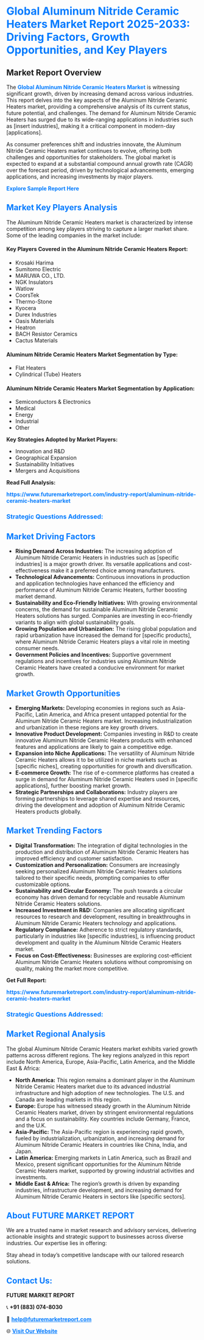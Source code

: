 <h1 style="color: #007BFF;">Global Aluminum Nitride Ceramic Heaters Market Report 2025-2033: Driving Factors, Growth Opportunities, and Key Players</h1>

<section id="overview">
<h2>Market Report Overview</h2>
<p>The <a href="https://www.futuremarketreport.com/industry-report/aluminum-nitride-ceramic-heaters-market" style="color: #007BFF; text-decoration: none;"><strong>Global Aluminum Nitride Ceramic Heaters Market</strong></a> is witnessing significant growth, driven by increasing demand across various industries. This report delves into the key aspects of the Aluminum Nitride Ceramic Heaters market, providing a comprehensive analysis of its current status, future potential, and challenges. The demand for Aluminum Nitride Ceramic Heaters has surged due to its wide-ranging applications in industries such as [insert industries], making it a critical component in modern-day [applications].</p>
<p>As consumer preferences shift and industries innovate, the Aluminum Nitride Ceramic Heaters market continues to evolve, offering both challenges and opportunities for stakeholders. The global market is expected to expand at a substantial compound annual growth rate (CAGR) over the forecast period, driven by technological advancements, emerging applications, and increasing investments by major players.</p>
</section>

<section id="overview">
<p><a href="https://www.futuremarketreport.com/request-sample/reportId=27245" style="color: #007BFF; text-decoration: none;"><strong>Explore Sample Report Here</strong></a></p>
</section>

<section id="key-players">
<h2 style="color: #007BFF;">Market Key Players Analysis</h2>
<p>The Aluminum Nitride Ceramic Heaters market is characterized by intense competition among key players striving to capture a larger market share. Some of the leading companies in the market include:</p>
<h4>Key Players Covered in the Aluminum Nitride Ceramic Heaters Report:</h4>
<ul><li>Krosaki Harima</li><li>Sumitomo Electric</li><li>MARUWA CO., LTD.</li><li>NGK Insulators</li><li>Watlow</li><li>CoorsTek</li><li>Thermo-Stone</li><li>Kyocera</li><li>Durex Industries</li><li>Oasis Materials</li><li>Heatron</li><li>BACH Resistor Ceramics</li><li>Cactus Materials</li></ul>
<h4>Aluminum Nitride Ceramic Heaters Market Segmentation by Type:</h4>
<ul><li>Flat Heaters</li><li>Cylindrical (Tube) Heaters</li></ul>

<h4>Aluminum Nitride Ceramic Heaters Market Segmentation by Application:</h4>
<ul><li>Semiconductors &amp; Electronics</li><li>Medical</li><li>Energy</li><li>Industrial</li><li>Other</li></ul>
<p><strong>Key Strategies Adopted by Market Players:</strong></p>
<ul>
<li>Innovation and R&D</li>
<li>Geographical Expansion</li>
<li>Sustainability Initiatives</li>
<li>Mergers and Acquisitions</li>
</ul>
</section>

<section>
<p><strong>Read Full Analysis: </strong></p><a href="https://www.futuremarketreport.com/industry-report/aluminum-nitride-ceramic-heaters-market" style="color: #007BFF; text-decoration: none;"><strong>https://www.futuremarketreport.com/industry-report/aluminum-nitride-ceramic-heaters-market</strong></a>
<h3 style="color: #007BFF;">Strategic Questions Addressed:</h3>
</section>

<section id="driving-factors">
<h2 style="color: #007BFF;">Market Driving Factors</h2>
<ul>
<li><strong>Rising Demand Across Industries:</strong> The increasing adoption of Aluminum Nitride Ceramic Heaters in industries such as [specific industries] is a major growth driver. Its versatile applications and cost-effectiveness make it a preferred choice among manufacturers.</li>
<li><strong>Technological Advancements:</strong> Continuous innovations in production and application technologies have enhanced the efficiency and performance of Aluminum Nitride Ceramic Heaters, further boosting market demand.</li>
<li><strong>Sustainability and Eco-Friendly Initiatives:</strong> With growing environmental concerns, the demand for sustainable Aluminum Nitride Ceramic Heaters solutions has surged. Companies are investing in eco-friendly variants to align with global sustainability goals.</li>
<li><strong>Growing Population and Urbanization:</strong> The rising global population and rapid urbanization have increased the demand for [specific products], where Aluminum Nitride Ceramic Heaters plays a vital role in meeting consumer needs.</li>
<li><strong>Government Policies and Incentives:</strong> Supportive government regulations and incentives for industries using Aluminum Nitride Ceramic Heaters have created a conducive environment for market growth.</li>
</ul>
</section>

<section id="growth-opportunities">
<h2 style="color: #007BFF;">Market Growth Opportunities</h2>
<ul>
<li><strong>Emerging Markets:</strong> Developing economies in regions such as Asia-Pacific, Latin America, and Africa present untapped potential for the Aluminum Nitride Ceramic Heaters market. Increasing industrialization and urbanization in these regions are key growth drivers.</li>
<li><strong>Innovative Product Development:</strong> Companies investing in R&D to create innovative Aluminum Nitride Ceramic Heaters products with enhanced features and applications are likely to gain a competitive edge.</li>
<li><strong>Expansion into Niche Applications:</strong> The versatility of Aluminum Nitride Ceramic Heaters allows it to be utilized in niche markets such as [specific niches], creating opportunities for growth and diversification.</li>
<li><strong>E-commerce Growth:</strong> The rise of e-commerce platforms has created a surge in demand for Aluminum Nitride Ceramic Heaters used in [specific applications], further boosting market growth.</li>
<li><strong>Strategic Partnerships and Collaborations:</strong> Industry players are forming partnerships to leverage shared expertise and resources, driving the development and adoption of Aluminum Nitride Ceramic Heaters products globally.</li>
</ul>
</section>

<section id="trending-factors">
<h2 style="color: #007BFF;">Market Trending Factors</h2>
<ul>
<li><strong>Digital Transformation:</strong> The integration of digital technologies in the production and distribution of Aluminum Nitride Ceramic Heaters has improved efficiency and customer satisfaction.</li>
<li><strong>Customization and Personalization:</strong> Consumers are increasingly seeking personalized Aluminum Nitride Ceramic Heaters solutions tailored to their specific needs, prompting companies to offer customizable options.</li>
<li><strong>Sustainability and Circular Economy:</strong> The push towards a circular economy has driven demand for recyclable and reusable Aluminum Nitride Ceramic Heaters solutions.</li>
<li><strong>Increased Investment in R&D:</strong> Companies are allocating significant resources to research and development, resulting in breakthroughs in Aluminum Nitride Ceramic Heaters technology and applications.</li>
<li><strong>Regulatory Compliance:</strong> Adherence to strict regulatory standards, particularly in industries like [specific industries], is influencing product development and quality in the Aluminum Nitride Ceramic Heaters market.</li>
<li><strong>Focus on Cost-Effectiveness:</strong> Businesses are exploring cost-efficient Aluminum Nitride Ceramic Heaters solutions without compromising on quality, making the market more competitive.</li>
</ul>
</section>

<section>
<p><strong>Get Full Report: </strong></p><a href="https://www.futuremarketreport.com/industry-report/aluminum-nitride-ceramic-heaters-market" style="color: #007BFF; text-decoration: none;"><strong>https://www.futuremarketreport.com/industry-report/aluminum-nitride-ceramic-heaters-market</strong></a>
<h3 style="color: #007BFF;">Strategic Questions Addressed:</h3>
</section>


<section id="regional-analysis">
<h2 style="color: #007BFF;">Market Regional Analysis</h2>
<p>The global Aluminum Nitride Ceramic Heaters market exhibits varied growth patterns across different regions. The key regions analyzed in this report include North America, Europe, Asia-Pacific, Latin America, and the Middle East & Africa:</p>
<ul>
<li><strong>North America:</strong> This region remains a dominant player in the Aluminum Nitride Ceramic Heaters market due to its advanced industrial infrastructure and high adoption of new technologies. The U.S. and Canada are leading markets in this region.</li>
<li><strong>Europe:</strong> Europe has witnessed steady growth in the Aluminum Nitride Ceramic Heaters market, driven by stringent environmental regulations and a focus on sustainability. Key countries include Germany, France, and the U.K.</li>
<li><strong>Asia-Pacific:</strong> The Asia-Pacific region is experiencing rapid growth, fueled by industrialization, urbanization, and increasing demand for Aluminum Nitride Ceramic Heaters in countries like China, India, and Japan.</li>
<li><strong>Latin America:</strong> Emerging markets in Latin America, such as Brazil and Mexico, present significant opportunities for the Aluminum Nitride Ceramic Heaters market, supported by growing industrial activities and investments.</li>
<li><strong>Middle East & Africa:</strong> The region’s growth is driven by expanding industries, infrastructure development, and increasing demand for Aluminum Nitride Ceramic Heaters in sectors like [specific sectors].</li>
</ul>
</section>

<footer>
<h2 style="color: #007BFF;">About FUTURE MARKET REPORT</h2>
<p>We are a trusted name in market research and advisory services, delivering actionable insights and strategic support to businesses across diverse industries. Our expertise lies in offering:</p>

<p>Stay ahead in today’s competitive landscape with our tailored research solutions.</p>

<h2 style="color: #007BFF;">Contact Us:</h2>
<p><strong>FUTURE MARKET REPORT</strong></p>
<p>📞 <strong>+91 (883) 074-8030</strong></p>
<p>📧 <strong><a href="mailto:help@futuremarketreport.com" style="color: #007BFF;">help@futuremarketreport.com</a></strong></p>
<p>🌐 <strong><a href="https://www.futuremarketreport.com/" style="color: #007BFF;">Visit Our Website</a></strong></p>
</footer>